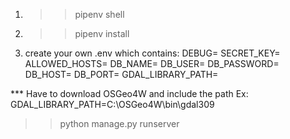 1. >> pipenv shell
2. >> pipenv install
3. create your own .env which contains:
DEBUG=
SECRET_KEY=
ALLOWED_HOSTS=
DB_NAME=
DB_USER=
DB_PASSWORD=
DB_HOST=
DB_PORT=
GDAL_LIBRARY_PATH=

*** Have to download OSGeo4W and include the path 
Ex: GDAL_LIBRARY_PATH=C:\OSGeo4W\bin\gdal309
>> python manage.py runserver